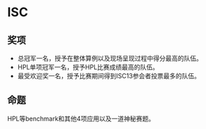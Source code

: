 # ISC

## 奖项

- 总冠军一名，授予在整体算例以及现场呈现过程中得分最高的队伍。
- HPL单项冠军一名，授予HPL比赛成绩最高的队伍。
- 最受欢迎奖一名，授予比赛期间得到ISC13参会者投票最多的队伍。

## 命题

HPL等benchmark和其他4项应用以及一道神秘赛题。